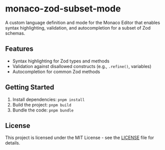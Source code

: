 # monaco-zod-subset-mode

A custom language definition and mode for the Monaco Editor that enables syntax highlighting, validation, and autocompletion for a subset of Zod schemas.

## Features

- Syntax highlighting for Zod types and methods
- Validation against disallowed constructs (e.g., `.refine()`, variables)
- Autocompletion for common Zod methods

## Getting Started

1. Install dependencies: `pnpm install`
2. Build the project: `pnpm build`
3. Bundle the code: `pnpm bundle`

## License

This project is licensed under the MIT License - see the [LICENSE](LICENSE) file for details.
